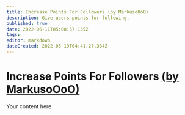 ```yaml
---
title: Increase Points For Followers (by MarkusoOoO)
description: Give users points for following.
published: true
date: 2022-06-11T05:08:57.135Z
tags: 
editor: markdown
dateCreated: 2022-05-19T04:41:27.334Z
---
```


# Increase Points For Followers [(by MarkusoOoO)](https://www.twitch.tv/MarkusoOoO)
Your content here